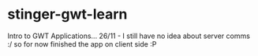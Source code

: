 stinger-gwt-learn
=================

Intro to GWT Applications... 
26/11 - I still have no idea about server comms :/ so for now finished the app on client side :P

